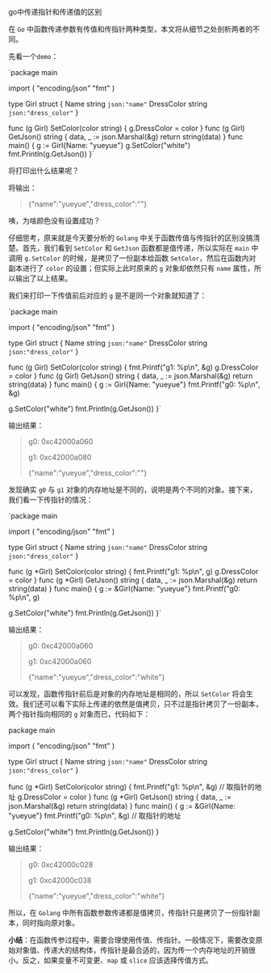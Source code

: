 go中传递指针和传递值的区别

在 `Go` 中函数传递参数有传值和传指针两种类型，本文将从细节之处剖析两者的不同。

先看一个`demo`：

`package main

import (
  "encoding/json"
  "fmt"
)

type Girl struct {
  Name       string `json:"name"`
  DressColor string `json:"dress_color"`
}

func (g Girl) SetColor(color string) {
  g.DressColor = color
}
func (g Girl) GetJson() string {
  data, _ := json.Marshal(&g)
  return string(data)
}
func main() {
  g := Girl{Name: "yueyue"}
  g.SetColor("white")
  fmt.Println(g.GetJson())
}`

将打印出什么结果呢？

将输出：

> {"name":"yueyue","dress_color":""}

咦，为啥颜色没有设置成功？

仔细思考，原来就是今天要分析的 `Golang` 中关于函数传值与传指针的区别没搞清楚。首先，我们看到 `SetColor` 和 `GetJson` 函数都是值传递，所以实际在 `main` 中调用 `g.SetColor` 的时候，是拷贝了一份副本给函数 `SetColor`，然后在函数内对副本进行了 `color` 的设置；但实际上此时原来的 `g` 对象却依然只有 `name` 属性，所以输出了以上结果。

我们来打印一下传值前后对应的 `g` 是不是同一个对象就知道了：

`package main

import (
  "encoding/json"
  "fmt"
)

type Girl struct {
  Name       string `json:"name"`
  DressColor string `json:"dress_color"`
}

func (g Girl) SetColor(color string) {
  fmt.Printf("g1: %p\n", &g)
  g.DressColor = color
}
func (g Girl) GetJson() string {
  data, _ := json.Marshal(&g)
  return string(data)
}
func main() {
  g := Girl{Name: "yueyue"}
  fmt.Printf("g0: %p\n", &g)

  g.SetColor("white")
  fmt.Println(g.GetJson())
}`

输出结果：

> g0: 0xc42000a060
>
> g1: 0xc42000a080
>
> {"name":"yueyue","dress_color":""}

发现确实 `g0` 与 `g1` 对象的内存地址是不同的，说明是两个不同的对象。接下来，我们看一下传指针的情况：

`package main

import (
  "encoding/json"
  "fmt"
)

type Girl struct {
  Name       string `json:"name"`
  DressColor string `json:"dress_color"`
}

func (g *Girl) SetColor(color string) {
  fmt.Printf("g1: %p\n", g)
  g.DressColor = color
}
func (g *Girl) GetJson() string {
  data, _ := json.Marshal(&g)
  return string(data)
}
func main() {
  g := &Girl{Name: "yueyue"}
  fmt.Printf("g0: %p\n", g)

  g.SetColor("white")
  fmt.Println(g.GetJson())
}`

输出结果：

> g0: 0xc42000a060
>
> g1: 0xc42000a060
>
> {"name":"yueyue","dress_color":"white"}

可以发现，函数传指针前后是对象的内存地址是相同的，所以 `SetColor` 将会生效。我们还可以看下实际上传递的依然是值拷贝，只不过是指针拷贝了一份副本，两个指针指向相同的 `g` 对象而已，代码如下：

package main

import (
  "encoding/json"
  "fmt"
)

type Girl struct {
  Name       string `json:"name"`
  DressColor string `json:"dress_color"`
}

func (g *Girl) SetColor(color string) {
  fmt.Printf("g1: %p\n", &g) // 取指针的地址
  g.DressColor = color
}
func (g *Girl) GetJson() string {
  data, _ := json.Marshal(&g)
  return string(data)
}
func main() {
  g := &Girl{Name: "yueyue"}
  fmt.Printf("g0: %p\n", &g) // 取指针的地址

  g.SetColor("white")
  fmt.Println(g.GetJson())
}

输出结果：

> g0: 0xc42000c028
>
> g1: 0xc42000c038
>
> {"name":"yueyue","dress_color":"white"}

所以，在 `Golang` 中所有函数参数传递都是值拷贝，传指针只是拷贝了一份指针副本，同时指向原对象。

**小结**：在函数传参过程中，需要合理使用传值、传指针。一般情况下，需要改变原始对象值、传递大的结构体，传指针是最合适的，因为传一个内存地址的开销很小。反之，如果变量不可变更、`map` 或 `slice` 应该选择传值方式。